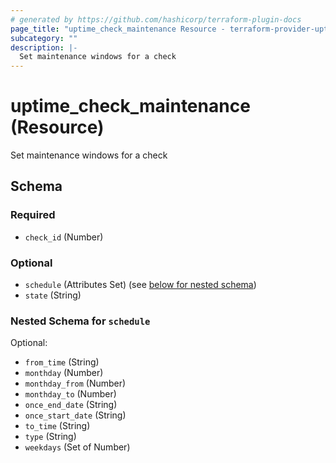 ```yaml
---
# generated by https://github.com/hashicorp/terraform-plugin-docs
page_title: "uptime_check_maintenance Resource - terraform-provider-uptime"
subcategory: ""
description: |-
  Set maintenance windows for a check
---
```


# uptime_check_maintenance (Resource)

Set maintenance windows for a check



<!-- schema generated by tfplugindocs -->
## Schema

### Required

- `check_id` (Number)

### Optional

- `schedule` (Attributes Set) (see [below for nested schema](#nestedatt--schedule))
- `state` (String)

<a id="nestedatt--schedule"></a>
### Nested Schema for `schedule`

Optional:

- `from_time` (String)
- `monthday` (Number)
- `monthday_from` (Number)
- `monthday_to` (Number)
- `once_end_date` (String)
- `once_start_date` (String)
- `to_time` (String)
- `type` (String)
- `weekdays` (Set of Number)


